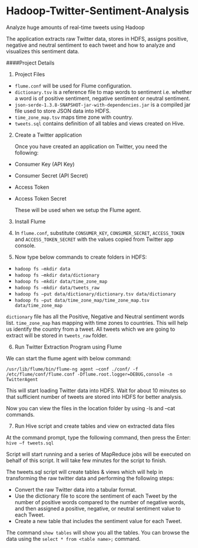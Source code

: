 # Hadoop-Twitter-Sentiment-Analysis
Analyze huge amounts of real-time tweets using Hadoop

The application extracts raw Twitter data, stores in HDFS, assigns positive, negative and neutral sentiment to each tweet and how to analyze and visualizes this sentiment data.

####Project Details
1. Project Files
* `flume.conf` will be used for Flume configuration.
* `dictionary.tsv` is a reference file to map words to sentiment i.e. whether a word is of positive sentiment, negative sentiment or neutral sentiment.
* `json-serde-1.3.8-SNAPSHOT-jar-with-dependencies.jar` is a compiled jar file used to store JSON data into HDFS.
* `time_zone_map.tsv` maps time zone with country.
* `tweets.sql` contains definition of all tables and views created on Hive.

2. Create a Twitter application

	Once you have created an application on Twitter, you need the following:

* 	Consumer Key (API Key)
* 	Consumer Secret (API Secret)
* 	Access Token
* 	Access Token Secret

	These will be used when we setup the Flume agent.

3. Install Flume
4. In `flume.conf`, substitute `CONSUMER_KEY`, `CONSUMER_SECRET`, `ACCESS_TOKEN` and `ACCESS_TOKEN_SECRET` with the values copied from Twitter app console. 

5. Now type below commands to create folders in HDFS:

* `hadoop fs –mkdir data`
* `hadoop fs –mkdir data/dictionary`
* `hadoop fs –mkdir data/time_zone_map`
* `hadoop fs –mkdir data/tweets_raw`
* `hadoop fs –put data/dictionary/dictionary.tsv data/dictionary`
* `hadoop fs –put data/time_zone_map/time_zone_map.tsv data/time_zone_map`

`dictionary` file has all the Positive, Negative and Neutral sentiment words list.
`time_zone_map` has mapping with time zones to countries. This will help us identify the country from a tweet.
All tweets which we are going to extract will be stored in `tweets_raw` folder. 


6. Run Twitter Extraction Program using Flume

We can start the flume agent with below command:

`/usr/lib/flume/bin/flume-ng agent –conf ./conf/ -f /etc/flume/conf/flume.conf -Dflume.root.logger=DEBUG,console -n TwitterAgent`

This will start loading Twitter data into HDFS. Wait for about 10 minutes so that sufficient number of tweets are stored into HDFS for better analysis.

Now you can view the files in the location folder by using -ls and –cat commands.

7. Run Hive script and create tables and view on extracted data files 

At the command prompt, type the following command, then press the Enter: `hive –f tweets.sql`

Script will start running and a series of MapReduce jobs will be executed on behalf of this script. It will take few minutes for the script to finish.

The tweets.sql script will create tables & views which will help in transforming the raw twitter data and performing the following steps:

* Convert the raw Twitter data into a tabular format.
* Use the dictionary file to score the sentiment of each Tweet by the number of positive words compared to the number of negative words, and then assigned a positive, negative, or neutral sentiment value to each Tweet.
* Create a new table that includes the sentiment value for each Tweet.

The command `show tables` will show you all the tables. You can browse the data using the `select * from <table name>;` command.




